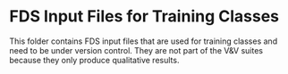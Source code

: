 # FDS Input Files for Training Classes

This folder contains FDS input files that are used for training classes and need to be under version control. They are not part of the V&V suites because they only produce qualitative results.
